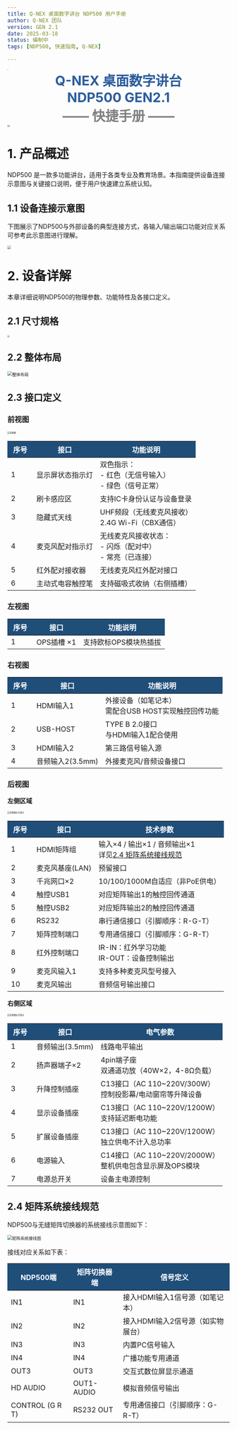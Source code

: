```yaml
---
title: Q-NEX 桌面数字讲台 NDP500 用户手册
author: Q-NEX 团队
version: GEN 2.1
date: 2025-03-18
status: 编制中
tags: [NDP500, 快速指南, Q-NEX]

---
```


<style>
table th {
    font-weight: bold;
    color: white;
    background-color: #1f4e79;
    padding: 6px 13px;
    text-align: center;
}
</style>

<img src="../../NMP/UserManual/img/Q-LOGO.png" style="zoom: 10%;" />

<div style="text-align:center; color:#2B5C9C; font-size:30px;font-weight:bold;">Q-NEX 桌面数字讲台</div>

<div style="text-align:center;  color:#2B5C9C; font-size:30px; font-weight:bold;">NDP500 GEN2.1</div>

<div style="text-align:center;  color:grey; font-size:30px; font-weight:bold;">—— 快捷手册 ——</div>

<img src="../UserManual/img/NDP-500_GEN2.png" style="zoom: 35%;" />

# 1. 产品概述 

NDP500 是一款多功能讲台，适用于各类专业及教育场景。本指南提供设备连接示意图与关键接口说明，便于用户快速建立系统认知。

## 1.1 设备连接示意图 

下图展示了NDP500与外部设备的典型连接方式，各输入/输出端口功能对应关系可参考此示意图进行理解。

<img src="../UserManual/img/NDP500GEN21_Device_Conn.png" style="zoom: 50%;" />

# 2. 设备详解

本章详细说明NDP500的物理参数、功能特性及各接口定义。

## 2.1 尺寸规格 

<img src="../UserManual/img/NDP500-GEN2.1-Dimensions.png"  style="zoom: 33%;" />

## 2.2 整体布局

<img src="../UserManual/img/NDP500-GEN2-OV.png" alt="整体布局" style="zoom: 67%;" />

## 2.3 接口定义

### 前视图 

<img src="../UserManual/img/NDP500-GEN2-FrontView.png" alt="前视图" style="zoom: 33%;" />

| 序号 | 接口             | 功能说明                                                     |
| ---- | ---------------- | ------------------------------------------------------------ |
| 1    | 显示屏状态指示灯 | 双色指示：<br>- 红色（无信号输入）<br>- 绿色（信号正常）     |
| 2    | 刷卡感应区       | 支持IC卡身份认证与设备登录                                   |
| 3    | 隐藏式天线       | UHF频段（无线麦克风接收）<br>2.4G Wi-Fi（CBX通信）           |
| 4    | 麦克风配对指示灯 | 无线麦克风接收状态：<br>- 闪烁（配对中）<br>- 常亮（已连接） |
| 5    | 红外配对接收器   | 无线麦克风红外配对接口                                       |
| 6    | 主动式电容触控笔 | 支持磁吸式收纳（右侧插槽）                                   |

### 左视图

| 序号 | 接口       | 功能说明              |
| ---- | ---------- | --------------------- |
| 1    | OPS插槽 ×1 | 支持欧标OPS模块热插拔 |

### 右视图

| 序号 | 接口             | 功能说明                                               |
| ---- | ---------------- | ------------------------------------------------------ |
| 1    | HDMI输入1        | 外接设备（如笔记本）<br>需配合USB HOST实现触控回传功能 |
| 2    | USB-HOST         | TYPE B 2.0接口<br>与HDMI输入1配合使用                  |
| 3    | HDMI输入2        | 第三路信号输入源                                       |
| 4    | 音频输入2(3.5mm) | 外接麦克风/音频设备接口                                |

### 后视图

**左侧区域**

<img src="../UserManual/img/NDP500-RearView-1.png" alt="后视图左半部分" style="zoom: 33%;" />

| 序号 | 接口            | 技术参数                                                     |
| ---- | --------------- | ------------------------------------------------------------ |
| 1    | HDMI矩阵组      | 输入×4 / 输出×1 / 音频输出×1<br>详见[2.4 矩阵系统接线规范](#2.4-矩阵系统接线规范) |
| 2    | 麦克风基座(LAN) | 预留接口                                                     |
| 3    | 千兆网口×2      | 10/100/1000M自适应（非PoE供电）                              |
| 4    | 触控USB1        | 对应矩阵输出1的触控回传通道                                  |
| 5    | 触控USB2        | 对应矩阵输出2的触控回传通道                                  |
| 6    | RS232           | 串行通信接口（引脚顺序：R-G-T）                              |
| 7    | 矩阵控制端口    | 专用通信接口（引脚顺序：G-R-T）                              |
| 8    | 红外控制端口    | IR-IN：红外学习功能<br>IR-OUT：设备控制输出                  |
| 9    | 麦克风输入1     | 支持多种麦克风型号接入                                       |
| 10   | 麦克风输出      | 音频信号输出接口                                             |

**右侧区域**

<img src="../UserManual/img/NDP500-RearView-2.png" alt="后视图右半部分" style="zoom: 33%;" />

| 序号 | 接口            | 电气参数                                                     |
| ---- | --------------- | ------------------------------------------------------------ |
| 1    | 音频输出(3.5mm) | 线路电平输出                                                 |
| 2    | 扬声器端子×2    | 4pin端子座<br>双通道功放（40W×2，4-8Ω负载）                  |
| 3    | 升降控制插座    | C13接口（AC 110~220V/300W）<br>控制投影幕/电动窗帘等升降设备 |
| 4    | 显示设备插座    | C13接口（AC 110~220V/1200W）<br>支持延迟断电功能             |
| 5    | 扩展设备插座    | C13接口（AC 110~220V/1200W）<br>独立供电不计入总功率         |
| 6    | 电源输入        | C14接口（AC 110~220V/2000W）<br>整机供电包含显示屏及OPS模块  |
| 7    | 电源总开关      | 设备主电源控制                                               |

## 2.4 矩阵系统接线规范

NDP500与无缝矩阵切换器的系统接线示意图如下：

<img src="../UserManual/img/NDP500-Switcher-Conn-v2.jpg" alt="矩阵系统接线图" style="zoom: 67%;" />

接线对应关系如下表：

| **NDP500端**    | **矩阵切换器端** | **信号定义**                      |
| --------------- | ---------------- | --------------------------------- |
| IN1             | IN1              | 接入HDMI输入1信号源（如笔记本）   |
| IN2             | IN2              | 接入HDMI输入2信号源（如实物展台） |
| IN3             | IN3              | 内置PC信号输入                    |
| IN4             | IN4              | 广播功能专用通道                  |
| OUT3            | OUT3             | 交互式数位屏显示通道              |
| HD AUDIO        | OUT1-AUDIO       | 模拟音频信号输出                  |
| CONTROL (G R T) | RS232 OUT        | 专用通信接口（引脚顺序：G-R-T）   |